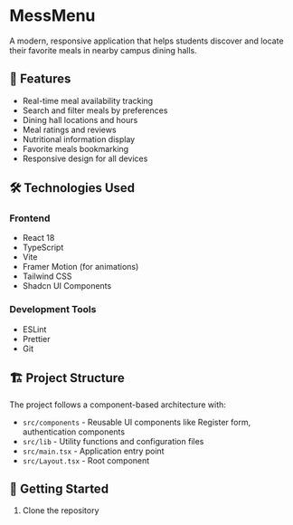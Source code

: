 # MessMenu

A modern, responsive application that helps students discover and locate their favorite meals in nearby campus dining halls.

## 🚀 Features

- Real-time meal availability tracking
- Search and filter meals by preferences
- Dining hall locations and hours
- Meal ratings and reviews
- Nutritional information display
- Favorite meals bookmarking
- Responsive design for all devices

## 🛠️ Technologies Used

### Frontend
- React 18
- TypeScript
- Vite
- Framer Motion (for animations)
- Tailwind CSS
- Shadcn UI Components

### Development Tools
- ESLint
- Prettier
- Git

## 🏗️ Project Structure

The project follows a component-based architecture with:

- `src/components` - Reusable UI components like Register form, authentication components
- `src/lib` - Utility functions and configuration files
- `src/main.tsx` - Application entry point
- `src/Layout.tsx` - Root component

## 🚦 Getting Started

1. Clone the repository

